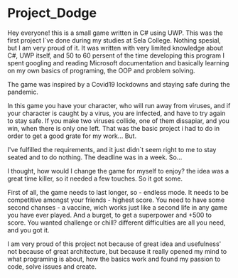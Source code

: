 # Project_Dodge

Hey everyone! this is a small game written in C# using UWP. This was the first project I`ve done during my studies at Sela College. Nothing spesial, but I am very proud of it.
It was written with very limited knowledge about C#, UWP itself, and 50 to 60 persent of the time developing this program I spent googling and reading Microsoft documentation and basically learning on my own basics of programing, the OOP and problem solving.

The game was inspired by a Covid19 lockdowns and staying safe during the pandemic.

In this game you have your character, who will run away from viruses, and if your character is caught by a virus, you are infected, and have to try again to stay safe. If you make two viruses collide, one of them dissapiar, and you win, when there is only one left.
That was the basic project i had to do in order to get a good grate for my work... But.

I've fulfilled the requirements, and it just didn`t seem right to me to stay seated and to do nothing. The deadline was in a week. So...

I thought, how would I change the game for myself to enjoy? the idea was a great time killer, so it needed a few touches. So it got some.

First of all, the game needs to last longer, so - endless mode. It needs to be competitive amongst your friends - highest score. You need to have some second chanses - a vaccine, wich works just like a second life in any game you have ever played. And a burget, to get a superpower and +500 to score. You wanted challenge or chill? different difficulties are all you need, and you got it.

I am very proud of this project not because of great idea and usefulness' not because of great architecture, but because it really opened my mind to what programing is about, how the basics work and found my passion to code, solve issues and create.
